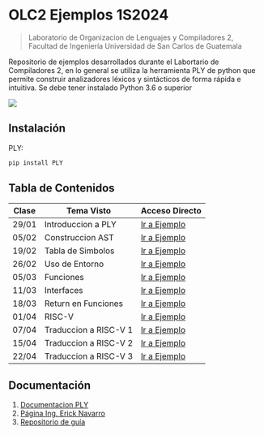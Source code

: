 # OLC2 Ejemplos 1S2024
> Laboratorio de Organizacion de Lenguajes y Compiladores 2, Facultad de Ingeniería Universidad de San Carlos de Guatemala


Repositorio de ejemplos desarrollados durante el Labortario de Compiladores 2, en lo general se utiliza la herramienta PLY de python que permite construir analizadores léxicos y sintácticos de forma rápida e intuitiva. Se debe tener instalado Python 3.6 o superior

![](header.png)

## Instalación

PLY:

```python
pip install PLY
```

## Tabla de Contenidos

| Clase | Tema Visto         | Acceso Directo                                                               |
|-------|--------------------|------------------------------------------------------------------------------|
| 29/01 | Introduccion a PLY | [Ir a Ejemplo](https://github.com/Henry2311/OCL2_Ejemplos/tree/main/1S2024/Clase_2) |
| 05/02 | Construccion AST | [Ir a Ejemplo](https://github.com/Henry2311/OCL2_Ejemplos/tree/main/1S2024/Clase_3) |
| 19/02 | Tabla de Simbolos | [Ir a Ejemplo](https://github.com/Henry2311/OCL2_Ejemplos/tree/main/1S2024/Clase_4) |
| 26/02 | Uso de Entorno | [Ir a Ejemplo](https://github.com/Henry2311/OCL2_Ejemplos/tree/main/1S2024/Clase_5) |
| 05/03 | Funciones | [Ir a Ejemplo](https://github.com/Henry2311/OCL2_Ejemplos/tree/main/1S2024/Clase_Extra) |
| 11/03 | Interfaces | [Ir a Ejemplo](https://github.com/Henry2311/OCL2_Ejemplos/tree/main/1S2024/Clase_6) |
| 18/03 | Return en Funciones | [Ir a Ejemplo](https://github.com/Henry2311/OCL2_Ejemplos/tree/main/1S2024/Clase_7) |
| 01/04 | RISC-V | [Ir a Ejemplo](https://github.com/Henry2311/OCL2_Ejemplos/tree/main/1S2024/Clase_8) |
| 07/04 | Traduccion a RISC-V 1 | [Ir a Ejemplo](https://github.com/Henry2311/OCL2_Ejemplos/tree/main/1S2024/Clase_9) |
| 15/04 | Traduccion a RISC-V 2 | [Ir a Ejemplo](https://github.com/Henry2311/OCL2_Ejemplos/tree/main/1S2024/Clase_Extra_2) |
| 22/04 | Traduccion a RISC-V 3 | [Ir a Ejemplo](https://github.com/Henry2311/OCL2_Ejemplos/tree/main/1S2024/Clase_10_11) |

## Documentación

1. [Documentacion PLY](https://ply.readthedocs.io/en/latest/)
2. [Página Ing. Erick Navarro](https://ericknavarro.io/2020/02/10/24-Mi-primer-proyecto-utilizando-PLY/)
3. [Repositorio de guía](https://gitlab.com/Henry2311/olc2vj22_202004810)

